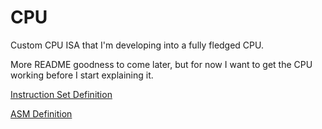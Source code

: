 # CPU
Custom CPU ISA that I'm developing into a fully fledged CPU.


More README goodness to come later, but for now I want to get the CPU working before I start explaining it.

[Instruction Set Definition](https://docs.google.com/spreadsheets/d/1Uw6SqPjfGWe_ZWV6-WnaSToV_PTMQPkTHm9e-lCLFDY/edit?usp=sharing)

[ASM Definition](https://docs.google.com/document/d/1uMUZ-QdZ7LLEbuRVhLldctLu-pQLB3_qkuP5h4VhZNc/edit?usp=sharing)
